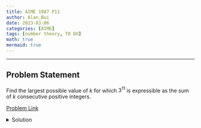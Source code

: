 ```yaml
---
title: AIME 1987 P11    
author: Alan_Bui    
date: 2023-03-06
categories: [AIME]
tags: [number theory, TO DO]
math: true    
mermaid: true  
---
```


---
## Problem Statement

Find the largest possible value of $k$ for which $3^{11}$ is expressible as the sum of $k$ consecutive positive integers.

[Problem Link](https://artofproblemsolving.com/wiki/index.php/1987_AIME_Problems/Problem_11)

<details>
<summary> Solution </summary>

</details>

